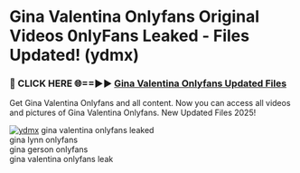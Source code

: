 # Gina Valentina Onlyfans Original Videos 0nlyFans Leaked - Files Updated! (ydmx)

<h3>🔴 CLICK HERE 🌐==►► <a href="https://tinyurl.com/2wckxsce" rel="nofollow">Gina Valentina Onlyfans Updated Files</a></h3>

Get Gina Valentina Onlyfans and all content. Now you can access all videos and pictures of Gina Valentina Onlyfans. New Updated Files 2025!

[![ydmx](https://i.imgur.com/AFduVYN.gif)](https://tinyurl.com/2wckxsce)
gina valentina onlyfans leaked<br>
gina lynn onlyfans<br>
gina gerson onlyfans<br>
gina valentina onlyfans leak